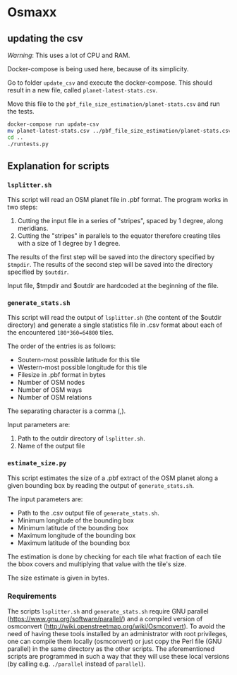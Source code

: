 # Osmaxx

## updating the csv

*Warning*: This uses a lot of CPU and RAM.

Docker-compose is being used here, because of its simplicity.

Go to folder `update_csv` and execute the docker-compose.
This should result in a new file, called `planet-latest-stats.csv`.

Move this file to the `pbf_file_size_estimation/planet-stats.csv` and run the tests.
 
```bash
docker-compose run update-csv
mv planet-latest-stats.csv ../pbf_file_size_estimation/planet-stats.csv
cd ..
./runtests.py
```

## Explanation for scripts

### `lsplitter.sh`

This script will read an OSM planet file in .pbf format. The program works in two steps:

1. Cutting the input file in a series of "stripes", spaced by 1 degree, along meridians.
2. Cutting the "stripes" in parallels to the equator therefore creating tiles with a size of 1 degree by 1 degree.

The results of the first step will be saved into the directory specified by `$tmpdir`. The results of the second step will be saved into the directory specified by `$outdir`.

Input file, $tmpdir and $outdir are hardcoded at the beginning of the file.

### `generate_stats.sh`

This script will read the output of `lsplitter.sh` (the content of the $outdir directory) and generate a single statistics file in .csv format about each of the encountered `180*360=64800` tiles.

The order of the entries is as follows:

- Soutern-most possible latitude for this tile
- Western-most possible longitude for this tile
- Filesize in .pbf format in bytes
- Number of OSM nodes
- Number of OSM ways
- Number of OSM relations

The separating character is a comma (,).

Input parameters are:

1. Path to the outdir directory of `lsplitter.sh`.
2. Name of the output file

### `estimate_size.py`

This script estimates the size of a .pbf extract of the OSM planet along a given bounding box by reading the output of `generate_stats.sh`.

The input parameters are:

- Path to the .csv output file of `generate_stats.sh`.
- Minimum longitude of the bounding box
- Minimum latitude of the bounding box
- Maximum longitude of the bounding box
- Maximum latitude of the bounding box

The estimation is done by checking for each tile what fraction of each tile the bbox covers and multiplying that value with the tile's size.

The size estimate is given in bytes.

### Requirements

The scripts `lsplitter.sh` and `generate_stats.sh` require GNU parallel (https://www.gnu.org/software/parallel/) and a compiled version of osmconvert (http://wiki.openstreetmap.org/wiki/Osmconvert). To avoid the need of having these tools installed by an administrator with root privileges, one can compile them locally (osmconvert) or just copy the Perl file (GNU parallel) in the same directory as the other scripts. The aforementioned scripts are programmed in such a way that they will use these local versions (by calling e.g. `./parallel` instead of `parallel`).
